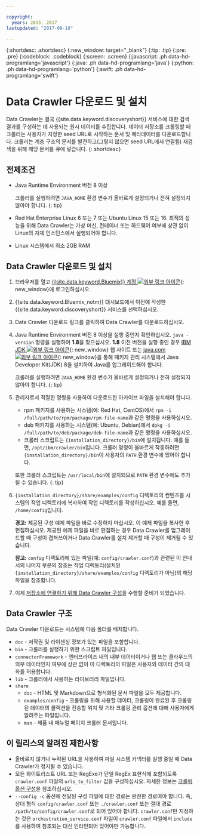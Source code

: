 ```yaml
---

copyright:
  years: 2015, 2017
lastupdated: "2017-08-18"

---
```


{:shortdesc: .shortdesc}
{:new_window: target="_blank"}
{:tip: .tip}
{:pre: .pre}
{:codeblock: .codeblock}
{:screen: .screen}
{:javascript: .ph data-hd-programlang='javascript'}
{:java: .ph data-hd-programlang='java'}
{:python: .ph data-hd-programlang='python'}
{:swift: .ph data-hd-programlang='swift'}

# Data Crawler 다운로드 및 설치

Data Crawler는 결국 {{site.data.keyword.discoveryshort}} 서비스에 대한 검색 결과를 구성하는 데 사용되는 원시 데이터를 수집합니다. 데이터 저장소를 크롤링할 때 크롤러는 사용자가 지정한 seed URL로 시작하는 문서 및 메타데이터를 다운로드합니다. 크롤러는 계층 구조의 문서를 발견하고(그렇지 않으면 seed URL에서 연결됨) 재검색을 위해 해당 문서를 큐에 넣습니다.
{: shortdesc}

## 전제조건

-   Java Runtime Environment 버전 8 이상

    크롤러를 실행하려면 `JAVA_HOME` 환경 변수가 올바르게 설정되거나 전혀 설정되지 않아야 합니다.
    {: tip}
-   Red Hat Enterprise Linux 6 또는 7 또는 Ubuntu Linux 15 또는 16. 최적의 성능을 위해 Data Crawler는 가상 머신, 컨테이너 또는 하드웨어 여부에 상관 없이 Linux의 자체 인스턴스에서 실행되어야 합니다. 

-   Linux 시스템에서 최소 2GB RAM

## Data Crawler 다운로드 및 설치

1.  브라우저를 열고 [{{site.data.keyword.Bluemix}} 계정 ![외부 링크 아이콘](../../icons/launch-glyph.svg "외부 링크 아이콘")](https://console.ng.bluemix.net){: new_window}에 로그인하십시오.

1.  {{site.data.keyword.Bluemix_notm}} 대시보드에서 이전에 작성한 {{site.data.keyword.discoveryshort}} 서비스를 선택하십시오. 

1.  Data Crawler 다운로드 링크를 클릭하여 Data Crawler를 다운로드하십시오. 

1.  Java Runtime Environment 버전 8 이상을 실행 중인지 확인하십시오. `java -version` 명령을 실행하여 **1.8**을 찾으십시오. **1.8** 이전 버전을 실행 중인 경우 [IBM JDK ![외부 링크 아이콘](../../icons/launch-glyph.svg "외부 링크 아이콘")](https://www.ibm.com/developerworks/java/jdk/){: new_window} 웹 사이트 또는 [java.com ![외부 링크 아이콘](../../icons/launch-glyph.svg "외부 링크 아이콘")](http://www.java.com){: new_window}을 통해 패키지 관리 시스템에서 Java Developer Kit(JDK) 8을 설치하여 Java를 업그레이드해야 합니다. 

    크롤러를 실행하려면 `JAVA_HOME` 환경 변수가 올바르게 설정되거나 전혀 설정되지 않아야 합니다.
    {: tip}

1.  관리자로서 적절한 명령을 사용하여 다운로드한 아카이브 파일을 설치해야 합니다. 

    -   rpm 패키지를 사용하는 시스템(예: Red Hat, CentOS)에서 `rpm -i /full/path/to/rpm/package/rpm-file-name`과 같은 명령을 사용하십시오. 
    -   deb 패키지를 사용하는 시스템(예: Ubuntu, Debian)에서 `dpkg -i /full/path/to/deb/package/deb-file-name`과 같은 명령을 사용하십시오. 
    -   크롤러 스크립트는 `{installation_directory}/bin`에 설치됩니다. 예를 들면, `/opt/ibm/crawler/bin`입니다. 크롤러 명령이 올바르게 작동하려면 `{installation_directory}/bin`이 사용자의 `PATH` 환경 변수에 있어야 합니다. 

    또한 크롤러 스크립트는 `/usr/local/bin`에 설치되므로 `PATH` 환경 변수에도 추가될 수 있습니다.
    {: tip}
1.  `{installation_directory}/share/examples/config` 디렉토리의 컨텐츠를 시스템의 작업 디렉토리에 복사하여 작업 디렉토리를 작성하십시오. 예를 들면, `/home/config`입니다.

    **경고:** 제공된 구성 예제 파일을 바로 수정하지 마십시오. 이 예제 파일을 복사한 후 편집하십시오. 제공된 예제 파일을 바로 편집하는 경우 Data Crawler를 업그레이드할 때 구성이 겹쳐쓰이거나 Data Crawler를 설치 제거할 때 구성이 제거될 수 있습니다. 

    **참고:** `config` 디렉토리에 있는 파일(예: `config/crawler.conf`)과 관련된 이 안내서의 나머지 부분의 참조는 작업 디렉토리(설치된 `{installation_directory}/share/examples/config` 디렉토리가 아님)의 해당 파일을 참조합니다. 

1.  이제 [저장소에 연결하기 위해 Data Crawler 구성](/docs/services/discovery/data-crawler-seeds.html)을 수행할 준비가 되었습니다. 

## Data Crawler 구조

Data Crawler 다운로드는 시스템에 다음 폴더를 배치합니다. 

-   `doc` - 저작권 및 라이센싱 정보가 있는 파일을 포함합니다. 
-   `bin` - 크롤러를 실행하기 위한 스크립트 파일입니다. 
-   `connectorFramework` - 엔터프라이즈 내의 내부 데이터이거나 웹 또는 클라우드의 외부 데이터인지 여부에 상관 없이 이 디렉토리의 파일은 사용자와 데이터 간의 대화를 허용합니다. 
-   `lib` - 크롤러에서 사용하는 라이브러리 파일입니다. 
-   `share`
    -   `doc` - HTML 및 Markdown으로 형식화된 문서 파일을 모두 제공합니다. 
    -   `examples/config` - 크롤링을 위해 사용할 데이터, 크롤링이 완료된 후 크롤링된 데이터의 콜렉션을 전송할 위치 및 기타 크롤링 관리 옵션에 대해 사용자에게 알려주는 파일입니다. 
    -   `man` - 제품 내 매뉴얼 페이지 크롤러 문서입니다. 

## 이 릴리스의 알려진 제한사항

-   올바르지 않거나 누락된 URL을 사용하여 파일 시스템 커넥터를 실행 중일 때 Data Crawler가 정지될 수 있습니다. 
-   모든 화이트리스트 URL 또는 RegExe가 단일 RegEx 표현식에 포함되도록 `crawler.conf` 파일의 `urls_to_filter` 값을 구성하십시오. 자세한 정보는 [크롤링 옵션 구성](/docs/services/discovery/data-crawler-discovery.html#configuring-crawl-options)을 참조하십시오. 
-   `--config -c` 옵션에 전달된 구성 파일에 대한 경로는 완전한 경로여야 합니다. 즉, 상대 형식 `config/crawler.conf` 또는 `./crawler.conf` 또는 절대 경로 `/path/to/config/crawler.conf`로 되어 있어야 합니다. `crawler.conf`만 지정하는 것은 `orchestration_service.conf` 파일이 `crawler.conf` 파일에서 `include`를 사용하여 참조되는 대신 인라인되어 있어야만 가능합니다. 
